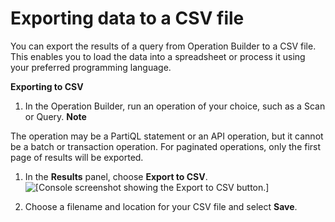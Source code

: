 # Exporting data to a CSV file<a name="workbench.querybuilder.exportcsv"></a>

You can export the results of a query from Operation Builder to a CSV file\. This enables you to load the data into a spreadsheet or process it using your preferred programming language\.

**Exporting to CSV**

1. In the Operation Builder, run an operation of your choice, such as a Scan or Query\.
**Note**  

The operation may be a PartiQL statement or an API operation, but it cannot be a batch or transaction operation\.
For paginated operations, only the first page of results will be exported\.

1. In the **Results** panel, choose **Export to CSV**\.  
![\[Console screenshot showing the Export to CSV button.\]](http://docs.aws.amazon.com/amazondynamodb/latest/developerguide/images/workbench/QueryBuilderExportToCSV.png)

1. Choose a filename and location for your CSV file and select **Save**\.
